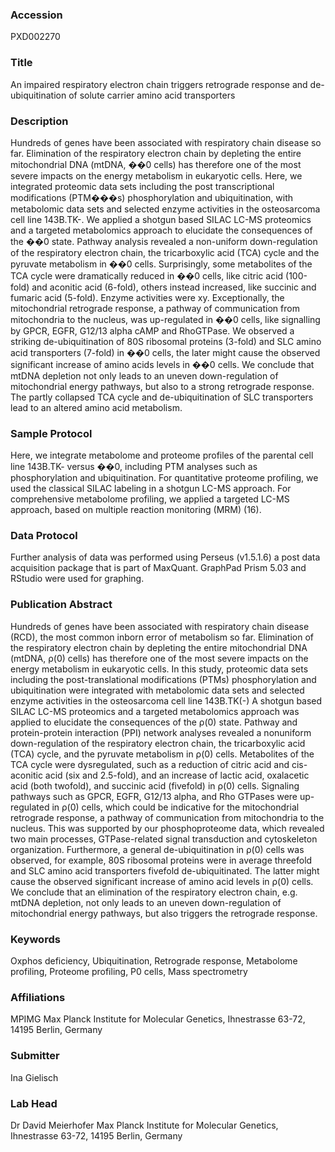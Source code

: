 ### Accession
PXD002270

### Title
An impaired respiratory electron chain triggers retrograde response and de-ubiquitination of solute carrier amino acid transporters

### Description
Hundreds of genes have been associated with respiratory chain disease so far. Elimination of the respiratory electron chain by depleting the entire mitochondrial DNA (mtDNA, ��0 cells) has therefore one of the most severe impacts on the energy metabolism in eukaryotic cells. Here, we integrated proteomic data sets including the post transcriptional modifications (PTM���s) phosphorylation and ubiquitination, with metabolomic data sets and selected enzyme activities in the osteosarcoma cell line 143B.TK-. We applied a shotgun based SILAC LC-MS proteomics and a targeted metabolomics approach to elucidate the consequences of the ��0 state. Pathway analysis revealed a non-uniform down-regulation of the respiratory electron chain, the tricarboxylic acid (TCA) cycle and the pyruvate metabolism in ��0 cells. Surprisingly, some metabolites of the TCA cycle were dramatically reduced in ��0 cells, like citric acid (100-fold) and aconitic acid (6-fold), others instead increased, like succinic and fumaric acid (5-fold). Enzyme activities were xy. Exceptionally, the mitochondrial retrograde response, a pathway of communication from mitochondria to the nucleus, was up-regulated in ��0 cells, like signalling by GPCR, EGFR, G12/13 alpha cAMP and RhoGTPase. We observed a striking de-ubiquitination of 80S ribosomal proteins (3-fold) and SLC amino acid transporters (7-fold) in ��0 cells, the later might cause the observed significant increase of amino acids levels in ��0 cells. We conclude that mtDNA depletion not only leads to an uneven down-regulation of mitochondrial energy pathways, but also to a strong retrograde response. The partly collapsed TCA cycle and de-ubiquitination of SLC transporters lead to an altered amino acid metabolism.

### Sample Protocol
Here, we integrate metabolome and proteome profiles of the parental cell line 143B.TK- versus ��0, including PTM analyses such as phosphorylation and ubiquitination. For quantitative proteome profiling, we used the classical SILAC labeling in a shotgun LC-MS approach. For comprehensive metabolome profiling, we applied a targeted LC-MS approach, based on multiple reaction monitoring (MRM) (16).

### Data Protocol
Further analysis of data was performed using Perseus (v1.5.1.6) a post data acquisition package that is part of MaxQuant. GraphPad Prism 5.03 and RStudio were used for graphing.

### Publication Abstract
Hundreds of genes have been associated with respiratory chain disease (RCD), the most common inborn error of metabolism so far. Elimination of the respiratory electron chain by depleting the entire mitochondrial DNA (mtDNA, &#x3c1;(0) cells) has therefore one of the most severe impacts on the energy metabolism in eukaryotic cells. In this study, proteomic data sets including the post-translational modifications (PTMs) phosphorylation and ubiquitination were integrated with metabolomic data sets and selected enzyme activities in the osteosarcoma cell line 143B.TK(-) A shotgun based SILAC LC-MS proteomics and a targeted metabolomics approach was applied to elucidate the consequences of the &#x3c1;(0) state. Pathway and protein-protein interaction (PPI) network analyses revealed a nonuniform down-regulation of the respiratory electron chain, the tricarboxylic acid (TCA) cycle, and the pyruvate metabolism in &#x3c1;(0) cells. Metabolites of the TCA cycle were dysregulated, such as a reduction of citric acid and cis-aconitic acid (six and 2.5-fold), and an increase of lactic acid, oxalacetic acid (both twofold), and succinic acid (fivefold) in &#x3c1;(0) cells. Signaling pathways such as GPCR, EGFR, G12/13 alpha, and Rho GTPases were up-regulated in &#x3c1;(0) cells, which could be indicative for the mitochondrial retrograde response, a pathway of communication from mitochondria to the nucleus. This was supported by our phosphoproteome data, which revealed two main processes, GTPase-related signal transduction and cytoskeleton organization. Furthermore, a general de-ubiquitination in &#x3c1;(0) cells was observed, for example, 80S ribosomal proteins were in average threefold and SLC amino acid transporters fivefold de-ubiquitinated. The latter might cause the observed significant increase of amino acid levels in &#x3c1;(0) cells. We conclude that an elimination of the respiratory electron chain, e.g. mtDNA depletion, not only leads to an uneven down-regulation of mitochondrial energy pathways, but also triggers the retrograde response.

### Keywords
Oxphos deficiency, Ubiquitination, Retrograde response, Metabolome profiling, Proteome profiling, Ρ0 cells, Mass spectrometry

### Affiliations
MPIMG
Max Planck Institute for Molecular Genetics, Ihnestrasse 63-72, 14195 Berlin, Germany

### Submitter
Ina Gielisch

### Lab Head
Dr David Meierhofer
Max Planck Institute for Molecular Genetics, Ihnestrasse 63-72, 14195 Berlin, Germany


